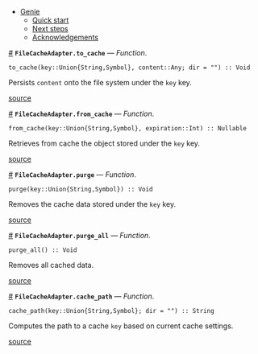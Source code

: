 

- [Genie](index.md#Genie-1)
    - [Quick start](index.md#Quick-start-1)
    - [Next steps](index.md#Next-steps-1)
    - [Acknowledgements](index.md#Acknowledgements-1)

<a id='FileCacheAdapter.to_cache' href='#FileCacheAdapter.to_cache'>#</a>
**`FileCacheAdapter.to_cache`** &mdash; *Function*.



```
to_cache(key::Union{String,Symbol}, content::Any; dir = "") :: Void
```

Persists `content` onto the file system under the `key` key.


<a target='_blank' href='https://github.com/essenciary/Genie.jl/tree/bbc5671fb81149c8da565a16ed27d1cf7fd2ccfc/src/cache_adapters/FileCacheAdapter.jl#L10-L14' class='documenter-source'>source</a><br>

<a id='FileCacheAdapter.from_cache' href='#FileCacheAdapter.from_cache'>#</a>
**`FileCacheAdapter.from_cache`** &mdash; *Function*.



```
from_cache(key::Union{String,Symbol}, expiration::Int) :: Nullable
```

Retrieves from cache the object stored under the `key` key.


<a target='_blank' href='https://github.com/essenciary/Genie.jl/tree/bbc5671fb81149c8da565a16ed27d1cf7fd2ccfc/src/cache_adapters/FileCacheAdapter.jl#L24-L28' class='documenter-source'>source</a><br>

<a id='FileCacheAdapter.purge' href='#FileCacheAdapter.purge'>#</a>
**`FileCacheAdapter.purge`** &mdash; *Function*.



```
purge(key::Union{String,Symbol}) :: Void
```

Removes the cache data stored under the `key` key.


<a target='_blank' href='https://github.com/essenciary/Genie.jl/tree/bbc5671fb81149c8da565a16ed27d1cf7fd2ccfc/src/cache_adapters/FileCacheAdapter.jl#L41-L45' class='documenter-source'>source</a><br>

<a id='FileCacheAdapter.purge_all' href='#FileCacheAdapter.purge_all'>#</a>
**`FileCacheAdapter.purge_all`** &mdash; *Function*.



```
purge_all() :: Void
```

Removes all cached data.


<a target='_blank' href='https://github.com/essenciary/Genie.jl/tree/bbc5671fb81149c8da565a16ed27d1cf7fd2ccfc/src/cache_adapters/FileCacheAdapter.jl#L53-L57' class='documenter-source'>source</a><br>

<a id='FileCacheAdapter.cache_path' href='#FileCacheAdapter.cache_path'>#</a>
**`FileCacheAdapter.cache_path`** &mdash; *Function*.



```
cache_path(key::Union{String,Symbol}; dir = "") :: String
```

Computes the path to a cache `key` based on current cache settings. 


<a target='_blank' href='https://github.com/essenciary/Genie.jl/tree/bbc5671fb81149c8da565a16ed27d1cf7fd2ccfc/src/cache_adapters/FileCacheAdapter.jl#L65-L69' class='documenter-source'>source</a><br>

